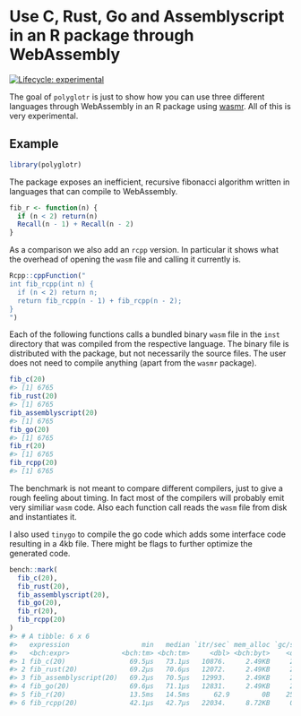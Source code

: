 
<!-- README.md is generated from README.Rmd. Please edit that file -->

# Use C, Rust, Go and Assemblyscript in an R package through WebAssembly

<!-- badges: start -->

[![Lifecycle:
experimental](https://img.shields.io/badge/lifecycle-experimental-orange.svg)](https://www.tidyverse.org/lifecycle/#experimental)
<!-- badges: end -->

The goal of `polyglotr` is just to show how you can use three different
languages through WebAssembly in an R package using
[wasmr](https://github.com/dirkschumacher/wasmr). All of this is very
experimental.

## Example

``` r
library(polyglotr)
```

The package exposes an inefficient, recursive fibonacci algorithm
written in languages that can compile to WebAssembly.

``` r
fib_r <- function(n) {
  if (n < 2) return(n)
  Recall(n - 1) + Recall(n - 2)
}
```

As a comparison we also add an `rcpp` version. In particular it shows
what the overhead of opening the `wasm` file and calling it currently
is.

``` r
Rcpp::cppFunction("
int fib_rcpp(int n) {
  if (n < 2) return n;
  return fib_rcpp(n - 1) + fib_rcpp(n - 2);
}
")
```

Each of the following functions calls a bundled binary `wasm` file in
the `inst` directory that was compiled from the respective language. The
binary file is distributed with the package, but not necessarily the
source files. The user does not need to compile anything (apart from the
`wasmr` package).

``` r
fib_c(20)
#> [1] 6765
fib_rust(20)
#> [1] 6765
fib_assemblyscript(20)
#> [1] 6765
fib_go(20)
#> [1] 6765
fib_r(20)
#> [1] 6765
fib_rcpp(20)
#> [1] 6765
```

The benchmark is not meant to compare different compilers, just to give
a rough feeling about timing. In fact most of the compilers will
probably emit very similiar `wasm` code. Also each function call reads
the `wasm` file from disk and instantiates it.

I also used `tinygo` to compile the go code which adds some interface
code resulting in a 4kb file. There might be flags to further optimize
the generated code.

``` r
bench::mark(
  fib_c(20),
  fib_rust(20),
  fib_assemblyscript(20),
  fib_go(20),
  fib_r(20),
  fib_rcpp(20)
)
#> # A tibble: 6 x 6
#>   expression                  min   median `itr/sec` mem_alloc `gc/sec`
#>   <bch:expr>             <bch:tm> <bch:tm>     <dbl> <bch:byt>    <dbl>
#> 1 fib_c(20)                69.5µs   73.1µs   10876.     2.49KB     2.03
#> 2 fib_rust(20)             69.2µs   70.6µs   12072.     2.49KB     2.01
#> 3 fib_assemblyscript(20)   69.2µs   70.5µs   12993.     2.49KB     2.02
#> 4 fib_go(20)               69.6µs   71.1µs   12831.     2.49KB     2.01
#> 5 fib_r(20)                13.5ms   14.5ms      62.9        0B    25.7 
#> 6 fib_rcpp(20)             42.1µs   42.7µs   22034.     8.72KB     0
```
